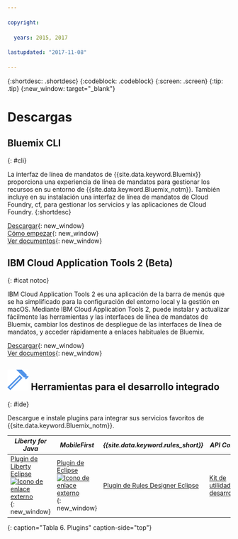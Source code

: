 ```yaml
---

copyright:

  years: 2015, 2017

lastupdated: "2017-11-08"

---
```


{:shortdesc: .shortdesc}
{:codeblock: .codeblock}
{:screen: .screen}
{:tip: .tip}
{:new_window: target="_blank"}

# Descargas 

## Bluemix CLI
{: #cli}

La interfaz de línea de mandatos de {{site.data.keyword.Bluemix}} proporciona una experiencia de línea de mandatos para gestionar los recursos en su entorno de {{site.data.keyword.Bluemix_notm}}. También incluye en su instalación una interfaz de línea de mandatos de Cloud Foundry, cf, para gestionar los servicios y las aplicaciones de Cloud Foundry.
{:shortdesc}

[Descargar](/docs/cli/reference/bluemix_cli/all_versions.html){: new_window} <br>
[Cómo empezar](/docs/cli/reference/bluemix_cli/get_started.html){: new_window} <br>
[Ver documentos](/docs/cli/reference/bluemix_cli/bx_cli.html){: new_window} <br>


## IBM Cloud Application Tools 2 (Beta)
{: #icat notoc}

IBM Cloud Application Tools 2 es una aplicación de la barra de menús que se ha simplificado para la configuración del entorno local y la gestión en macOS. Mediante IBM Cloud Application Tools 2, puede instalar y actualizar fácilmente las herramientas y las interfaces de línea de mandatos de Bluemix, cambiar los destinos de despliegue de las interfaces de línea de mandatos, y acceder rápidamente a enlaces habituales de Bluemix.

[Descargar](http://ibm.biz/icat-2-download){: new_window} <br>
[Ver documentos](/docs/cli/icat.html){: new_window} <br>


## ![](./images/Integrated_Dev_Tools.svg) Herramientas para el desarrollo integrado
{: #ide}

Descargue e instale plugins para integrar sus servicios favoritos de {{site.data.keyword.Bluemix_notm}}.

| *Liberty for Java* | *MobileFirst* | *{{site.data.keyword.rules_short}}* | *API Connect* | *Eclipse Tools para {{site.data.keyword.Bluemix_notm}}* |
|----------|----------|----------|----------|----------|
| [Plugin de Liberty Eclipse ![Icono de enlace externo](../icons/launch-glyph.svg)](https://developer.ibm.com/wasdev/downloads/liberty-profile-using-eclipse/){: new_window} | [Plugin de Eclipse ![Icono de enlace externo](../icons/launch-glyph.svg)](https://marketplace.eclipse.org/content/ibm-mobilefirst-platform-studio){: new_window} | [Plugin de Rules Designer Eclipse](../services/rules/index.html#rulov002) | [Kit de utilidades del desarrollador](/docs/services/apiconnect/apic_003.html#apic_001 ) | [Plug-in de Eclipse de {{site.data.keyword.Bluemix_notm}}](/docs/manageapps/eclipsetools/eclipsetools.html) |
{: caption="Tabla 6. Plugins" caption-side="top"}
